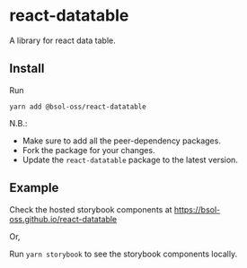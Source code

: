 # react-datatable

A library for react data table.

## Install

Run

    yarn add @bsol-oss/react-datatable

N.B.:

-   Make sure to add all the peer-dependency packages.
-   Fork the package for your changes.
-   Update the `react-datatable` package to the latest version.

## Example

Check the hosted storybook components at https://bsol-oss.github.io/react-datatable

Or,

Run `yarn storybook` to see the storybook components locally.
